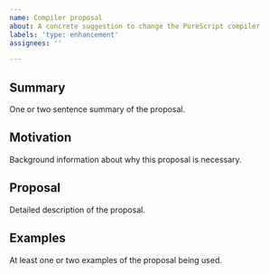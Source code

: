 ```yaml
---
name: Compiler proposal
about: A concrete suggestion to change the PureScript compiler
labels: 'type: enhancement'
assignees: ''

---
```


## Summary

One or two sentence summary of the proposal.

## Motivation

Background information about why this proposal is necessary.

## Proposal

Detailed description of the proposal.

## Examples

At least one or two examples of the proposal being used.
